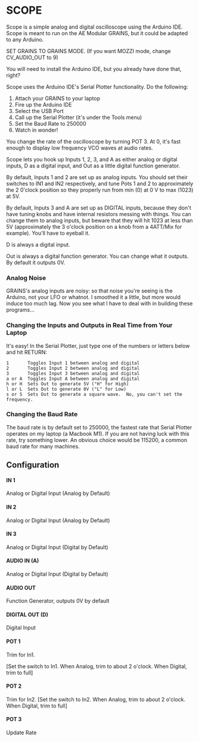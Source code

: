 # SCOPE

Scope is a simple analog and digital oscilloscope using the Arduino IDE.   Scope is meant to run on the AE Modular GRAINS, but it could be adapted to any Arduino.

SET GRAINS TO GRAINS MODE.  (If you want MOZZI mode, change CV_AUDIO_OUT to 9)

You will need to install the Arduino IDE, but you already have done that, right?

Scope uses the Arduino IDE's Serial Plotter functionality.  Do the following:

1. Attach your GRAINS to your laptop
2. Fire up the Arduino IDE
3. Select the USB Port
4. Call up the Serial Plotter (it's under the Tools menu)
5. Set the Baud Rate to 250000
6. Watch in wonder!

You change the rate of the oscilloscope by turning POT 3.  At 0, it's fast enough to display low frequency VCO waves at audio rates.

Scope lets you hook up Inputs 1, 2, 3, and A as either analog or digital inputs, D as a digital input, and Out as a little digital function generator.

By default, Inputs 1 and 2 are set up as analog inputs.  You should set their switches to IN1 and IN2 respectively, and tune Pots 1 and 2 to approximately the 2 0'clock position so they properly run from min (0) at 0 V to max (1023) at 5V.

By default, Inputs 3 and A are set up as DIGITAL inputs, because they don't have tuning knobs and have internal resistors messing with things. You can change them to analog inputs, but beware that they will hit 1023 at less than 5V (approximately the 3 o'clock position on a knob from a 4ATT/Mix for example). You'll have to eyeball it.

D is always a digital input.

Out is always a digital function generator.  You can change what it outputs.  By default it outputs 0V.

### Analog Noise

GRAINS's analog inputs are noisy: so that noise you're seeing is the Arduino, not your LFO or whatnot.  I smoothed it a little, but more would induce too much lag.  Now you see what I have to deal with in building these programs...

### Changing the Inputs and Outputs in Real Time from Your Laptop

It's easy!  In the Serial Plotter, just type one of the numbers or letters below and hit RETURN:

    1       Toggles Input 1 between analog and digital
    2       Toggles Input 2 between analog and digital
    3       Toggles Input 3 between analog and digital
    a or A  Toggles Input A between analog and digital
    h or H  Sets Out to generate 5V ("H" for High)
    l or L  Sets Out to generate 0V ("L" for Low)
    s or S  Sets Out to generate a square wave.  No, you can't set the frequency.

### Changing the Baud Rate

The baud rate is by default set to 250000, the fastest rate that Serial Plotter operates on my laptop (a Macbook M1).  If you are not having luck with this rate, try something lower. An obvious choice would be 115200, a common baud rate for many machines.

## Configuration

#### IN 1
Analog or Digital Input (Analog by Default)
#### IN 2
Analog or Digital Input (Analog by Default)
#### IN 3
Analog or Digital Input (Digital by Default)
#### AUDIO IN (A)
Analog or Digital Input (Digital by Default)
#### AUDIO OUT
Function Generator, outputs 0V by default
#### DIGITAL OUT (D) 
Digital Input
#### POT 1
Trim for In1.  

[Set the switch to In1.  When Analog, trim to about 2 o'clock.  When Digital, trim to full]
#### POT 2
Trim for In2.  [Set the switch to In2.  When Analog, trim to about 2 o'clock.  When Digital, trim to full]
#### POT 3
Update Rate


